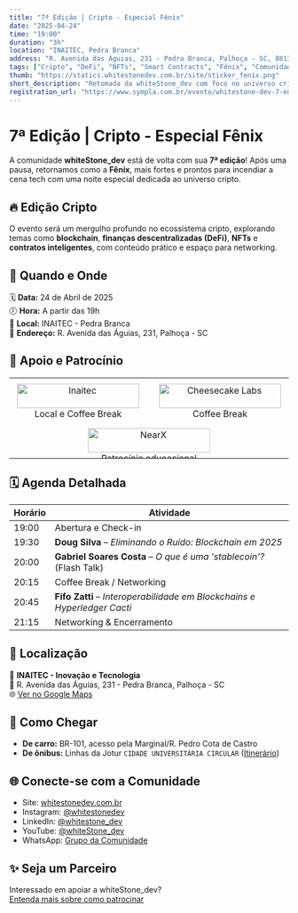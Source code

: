 ```yaml
---
title: "7ª Edição | Cripto - Especial Fênix"
date: "2025-04-24"
time: "19:00"
duration: "3h"
location: "INAITEC, Pedra Branca"
address: "R. Avenida das Águias, 231 - Pedra Branca, Palhoça - SC, 88137-280"
tags: ["Cripto", "DeFi", "NFTs", "Smart Contracts", "Fênix", "Comunidade"]
thumb: "https://statics.whitestonedev.com.br/site/sticker_fenix.png"
short_description: "Retomada da whiteStone_dev com foco no universo cripto: blockchain, DeFi, NFTs e smart contracts em uma noite de talks e networking."
registration_url: "https://www.sympla.com.br/evento/whitestone-dev-7-edicao-fenix/2851067"
---
```


# 7ª Edição | Cripto - Especial Fênix

A comunidade **whiteStone_dev** está de volta com sua **7ª edição**! Após uma pausa, retornamos como a **Fênix**, mais fortes e prontos para incendiar a cena tech com uma noite especial dedicada ao universo cripto.

## 🔥 Edição Cripto

O evento será um mergulho profundo no ecossistema cripto, explorando temas como **blockchain**, **finanças descentralizadas (DeFi)**, **NFTs** e **contratos inteligentes**, com conteúdo prático e espaço para networking.

## 📅 Quando e Onde

🗓️ **Data:** 24 de Abril de 2025  
🕖 **Hora:** A partir das 19h  
📍 **Local:** INAITEC - Pedra Branca  
📌 **Endereço:** R. Avenida das Águias, 231, Palhoça - SC

## 🤝 Apoio e Patrocínio

<style>
  @media (max-width: 768px) {
    .sponsor-table {
      display: flex;
      flex-direction: column;
      gap: 1.5rem;
    }
    .sponsor-cell {
      width: 100% !important;
      max-width: 100% !important;
    }
  }
</style>

<table class="sponsor-table" style="width: 100%; table-layout: fixed;">
  <tbody>
    <tr style="display: flex; justify-content: center; flex-wrap: wrap; gap: 1rem;">
      <td class="sponsor-cell" style="text-align: center; padding: 10px; width: 220px;">
        <a href="https://www.inaitec.com.br/" target="_blank" rel="noopener noreferrer">
          <img src="/img/sponsors/inaitec_logo_3_small.png" alt="Inaitec" style="width: 100%; max-height: 100px; object-fit: contain;" />
        </a>
        <br/>Local e Coffee Break
      </td>
      <td class="sponsor-cell" style="text-align: center; padding: 10px; width: 220px;">
        <a href="https://cheesecakelabs.com/" target="_blank" rel="noopener noreferrer">
          <img src="/img/sponsors/cheesecakelabs.png" alt="Cheesecake Labs" style="width: 100%; max-height: 100px; object-fit: contain;" />
        </a>
        <br/>Coffee Break
      </td>
      <td class="sponsor-cell" style="text-align: center; padding: 10px; width: 220px;">
        <a href="https://nearx.com.br/" target="_blank" rel="noopener noreferrer">
          <img src="/img/sponsors/nearx.png" alt="NearX" style="width: 100%; max-height: 100px; object-fit: contain;" />
        </a>
        <br/>Patrocínio educacional
      </td>
    </tr>
  </tbody>
</table>


## 🗓️ Agenda Detalhada

| Horário | Atividade |
|--------|-----------|
| 19:00  | Abertura e Check-in |
| 19:30  | **Doug Silva** – *Eliminando o Ruído: Blockchain em 2025* |
| 20:00  | **Gabriel Soares Costa** – *O que é uma 'stablecoin'?* (Flash Talk) |
| 20:15  | Coffee Break / Networking |
| 20:45  | **Fifo Zatti** – *Interoperabilidade em Blockchains e Hyperledger Cacti* |
| 21:15  | Networking & Encerramento |

## 🏢 Localização

📌 **INAITEC - Inovação e Tecnologia**  
📍 R. Avenida das Águias, 231 - Pedra Branca, Palhoça - SC  
🌐 [Ver no Google Maps](https://maps.app.goo.gl/YN57VzadmgnQC9s28)

## 🚗 Como Chegar

- **De carro:** BR-101, acesso pela Marginal/R. Pedro Cota de Castro  
- **De ônibus:** Linhas da Jotur `CIDADE UNIVERSITÁRIA CIRCULAR` ([Itinerário](https://www.jotur.com.br/horarios/palhoca,1/cidade-universitaria-pedra-branca,50#heading-4-162~692353))

## 🌐 Conecte-se com a Comunidade

- Site: [whitestonedev.com.br](https://whitestonedev.com.br/)
- Instagram: [@whitestonedev](https://www.instagram.com/whitestonedev/)
- LinkedIn: [@whitestone_dev](https://www.linkedin.com/company/whitestone-dev)
- YouTube: [@whiteStone_dev](https://www.youtube.com/@whiteStone_dev)
- WhatsApp: [Grupo da Comunidade](https://chat.whatsapp.com/LiB7z1n1Ahe3Ts0YD5uPoe)



## ✨ Seja um Parceiro

Interessado em apoiar a whiteStone_dev?  
[Entenda mais sobre como patrocinar](https://whitestonedev.com.br/#/como-apoiar)